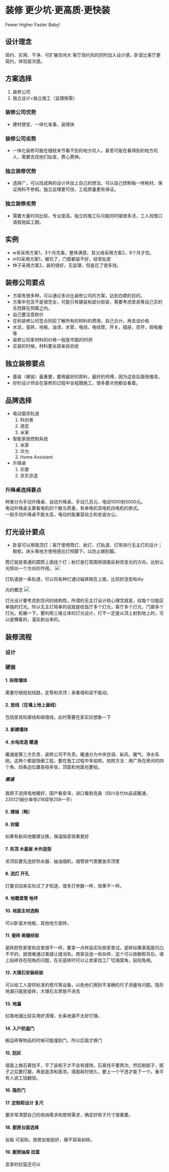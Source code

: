 # 装修 更少坑·更高质·更快装

Fewer Higher Faster Baby!

## 设计理念

简约、实用、干净、可扩展空间大
客厅简约风的同时加入设计感，卧室比客厅更简约，体现层次感。

## 方案选择

1. 装修公司
2. 独立设计+独立施工（监理按需）

### 装修公司优势

* 建材便宜、一体化省事、装得快

### 装修公司劣势

* 一体化装修可能在细枝末节看不到的地方坑人，甚至可能在看得到的地方坑人，需要去找他们扯皮，费心费神。

### 独立装修优势

* 选择广，可以找成熟的设计并加上自己的想法。可以自己控制每一样耗材，保证用料不参假。独立监理更可信，工程质量更有保证。

### 独立装修劣势

* 需要大量时间比较，专业度高。独立的施工队可能同时接很多活，工人找借口请假拖延工期。

## 实例

* w哥采用方案1，3个月完事，整体满意。其父母采用方案2，8个月才完。
* m10采用方案1，被坑了，门框都装不好，经常扯皮
* 林子采用方案2，装的很好，无监理，但是花了很多钱。

## 装修公司要点

* 方案有很多种，可以通过多对比装修公司的方案，达到白嫖的目的。
* 方案中包含不是很完全，可能只有硬装和部分软装，需要考虑家具等自己买的东西算在预算之内。
* 自己要注意砍价
* 在和装修公司签合同前了解所有的材料的费用，自己合计，再去谈价格
* 水泥，瓷砖，地板，油漆，水管，电线，电线管，开关，插座，空开，弱电箱等
* 装修公司拿材料的价格一般是市面的85折
* 实装的时候，材料要全部亲自验收


## 独立装修要点

* 基装（硬装）最重要，要用最好的原料，最好的师傅，因为这些后面很难改。
* 好的设计师会在装修的过程中全程跟施工，很多要点他都会看着。

## 品牌选择

* 电动窗帘轨道
    1. 科创者
    2. 德亚
    3. 米家
* 智能家居控制系统
    1. 米家
    2. 华为
    3. Home Assistant
* 升降桌
    1. 乐歌
    2. 京东京造

### 升降桌选择要点

种类分为手动升降桌、自动升降桌。手动几百元，电动1000到5000元。  
电动升降桌主要看电机的个数与质量，有单电机双电机四电机的款式。  
一般手动升降桌不能太高，电动的能兼容站立和坐姿办公。

## 灯光设计要点

* 卧室可以用吸顶灯；客厅使用筒灯、射灯、灯轨道、灯带进行无主灯的设计；鞋柜，床头等地方使用感应灯照脚下，以防止踢到脚。

筒灯就是普通的圆筒上面挂个灯；射灯是灯周围用镜面反射改变光的方向，达到让光照向一个方向的作用。
![](./img/%E7%AD%92%E7%81%AF%E5%B0%84%E7%81%AF.jpg)

灯轨道是一条轨道，可以将各种灯通过磁铁吸在上面，比较好造型和diy

光的概念
![](./img/%E5%85%89.jpg)

灯光设计要考虑到空间的结构性。所谓的无主灯设计核心理念就是，给每个功能区单独的灯光。所以无主灯简单的说就是给饭厅多个灯光，客厅多个灯光，门廊多个灯光。拓展一下，要利用三维立体的灯光设计，灯不一定是从顶上射到地上的，可以是横着的，漫反射出来的。


## 装修流程

### 设计

### 硬装

#### 1. 拆除墙体
需要仔细规划线路，走管和吊顶；承重墙和梁不能动。
#### 2. 放线（在墙上地上画线）
包括家具轮廓线和砌墙线，此时需要在家实际想象一下
#### 3. 新建墙体
#### 4. 水电改造 暖通
暖通是第三方负责，装修公司不负责。暖通分为中央空调、新风、暖气、净水系统。这两个都是隐蔽工程，要在施工过程中多拍照。拍照方法：用广角在房间的四个角、四条边位置各拍多张，顶面和地面也要拍。
##### 暖通

我房子选择电地暖好，国产看安泽，进口看耐克森（四川总代tb品诺暖通，230121报价单导218双导258一平）

#### 5. 楼梯（略）
#### 6. 封窗
如果有新风地暖建议换，保温隔音效果更好
#### 7. 吊顶 木基层 木作造型
吊顶前要先选好热水器、抽油烟机，烟管排气管要放吊顶里
#### 8. 选灯 开孔
灯要买回来实际试了才知道，很多灯参数一样，效果不一样。
#### 9. 地暖盘管 地坪
#### 10. 地面主材选购
可以卧室木地板，其他地方瓷砖。
#### 11. 瓷砖 美缝经验
瓷砖颜色家里和店里很不一样，要拿一点样品实际放家里试。瓷砖如果表面是凹凸不平的，就很难通过美缝让缝消失。商家会送一些杂砖，这个可以放橱柜背后。墙上贴砖存在阳角的问题，在买瓷砖时可以让卖家找工厂切海棠角，贴阳角用。
#### 12. 大理石安装经验
可以给工人提供标准的卷尺等设备，以免他们用到不准确的尺子测量有问题。隐形地漏只能放瓷砖，大理石太厚放不进去
#### 13. 地漏
虹吸地漏比较实用好清理，长条地漏不太好打理。
#### 14. 入户防盗门
搬运砖等物品的时候可能撞到门，所以后面才换门
#### 15. 刮灰
墙面上做石膏找平，平了装柜子才不会有缝隙。石膏找平要两次。然后刷腻子，腻子之后要打磨，再是底漆和面漆。墙面耗时很久，要上一个干透才能下一个。垂平有人说工钱翻倍。
#### 16. 隐形门
#### 17. 定制柜设计 复尺
要非常清楚自己的收纳需求和使用需求，确定好柜子尺寸很重要。
#### 18. 厨房台面选择
岩板 可丽耐。厨房岩板挺好，硬不容易剁碎。
#### 19. 厨房抽屉 拉篮
宜家的拉篮还可以
